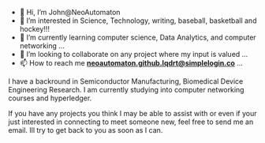 - 👋 Hi, I’m John@NeoAutomaton
- 👀 I’m interested in Science, Technology, writing, baseball, basketball and hockey!!!
- 🌱 I’m currently learning computer science, Data Analytics, and computer networking ...
- 💞️ I’m looking to collaborate on any project where my input is valued ...
- 📫 How to reach me **neoautomaton.github.lqdrt@simplelogin.co** ...

I have a backround in Semiconductor Manufacturing, Biomedical Device Engineering Research.
I am currently studying into computer networking courses and hyperledger.

If you have any projects you think I may be able to assist with or even if your just interested in connecting to meet someone new,
feel free to send me an email. Ill try to get back to you as soon as I can.
